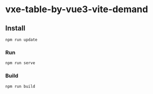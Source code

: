 # vxe-table-by-vue3-vite-demand

## Install
```
npm run update
```

### Run
```
npm run serve
```

### Build
```
npm run build
```
